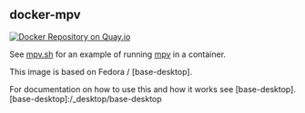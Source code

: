 ## docker-mpv

[![Docker Repository on Quay.io](https://quay.io/repository/oszi/mpv/status "Docker Repository on Quay.io")](https://quay.io/repository/oszi/mpv)

See [mpv.sh](mpv) for an example of running [mpv](http://mpv.io) in a container.

This image is based on Fedora / [base-desktop].

For documentation on how to use this and how it works see [base-desktop].
[base-desktop]:/_desktop/base-desktop

